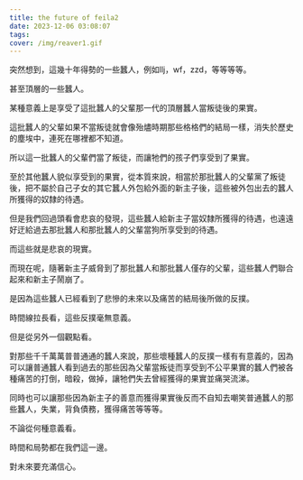 ```yaml
---
title: the future of feila2
date: 2023-12-06 03:08:07
tags:
cover: /img/reaver1.gif
---
```


突然想到，這幾十年得勢的一些蠶人，例如llj，wf，zzd，等等等等。

甚至頂層的一些蠶人。

某種意義上是享受了這批蠶人的父輩那一代的頂層蠶人當叛徒後的果實。

這批蠶人的父輩如果不當叛徒就會像殆燼時期那些格格們的結局一樣，消失於歷史的塵埃中，連死在哪裡都不知道。

所以這一批蠶人的父輩們當了叛徒，而讓牠們的孩子們享受到了果實。

至於其他蠶人貌似享受到的果實，從本質來說，相當於那批蠶人的父輩黨了叛徒後，把不屬於自己子女的其它蠶人外包給外面的新主子後，這些被外包出去的蠶人所獲得的奴隸的待遇。

但是我們回過頭看會悲哀的發現，這些蠶人給新主子當奴隸所獲得的待遇，也遠遠好迂給過去那批蠶人和那批蠶人的父輩當狗所享受到的待遇。

而這些就是悲哀的現實。

而現在呢，隨著新主子威脅到了那批蠶人和那批蠶人僅存的父輩，這些蠶人們聯合起來和新主子鬧崩了。

是因為這些蠶人已經看到了悲慘的未來以及痛苦的結局後所做的反撲。

時間線拉長看，這些反撲毫無意義。

但是從另外一個觀點看。

對那些千千萬萬普普通通的蠶人來說，那些壞種蠶人的反撲一樣有有意義的，因為可以讓普通蠶人看到過去的那些因為父輩當叛徒而享受到不公平果實的蠶人們被各種痛苦的打倒，暗殺，做掉，讓牠們失去曾經獲得的果實並痛哭流涕。

同時也可以讓那些因為新主子的善意而獲得果實後反而不自知去嘲笑普通蠶人的那些蠶人，失業，背負債務，獲得痛苦等等等。

不論從何種意義看。

時間和局勢都在我們這一邊。

對未來要充滿信心。


